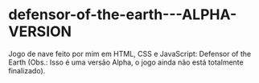 # defensor-of-the-earth---ALPHA-VERSION
Jogo de nave feito por mim em HTML, CSS e JavaScript: Defensor of the Earth (Obs.: Isso é uma versão Alpha, o jogo ainda não está totalmente finalizado).
